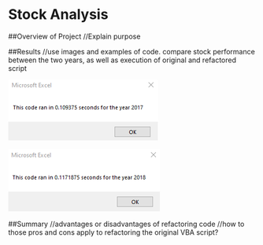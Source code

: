# Stock Analysis

##Overview of Project
  //Explain purpose

##Results
  //use images and examples of code. compare stock performance between the two years, as well as execution of original and refactored script 
  
  ![2017](VBA_Challenge_2017.png)
 
  ![2018](VBA_Challenge_2018.png)

##Summary
  //advantages or disadvantages of refactoring code
  //how to those pros and cons apply to refactoring the original VBA script?
